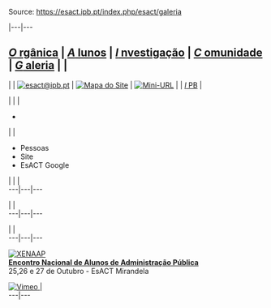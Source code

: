 Source: https://esact.ipb.pt/index.php/esact/galeria

|---|---  
  
[_O_ rgânica](/index.php/esact/organica "Orgânica") | [_A_ lunos](/index.php/esact/alunos "Alunos") | [_I_ nvestigação](/index.php/esact/investigacao "Investigação") | [_C_ omunidade](/index.php/esact/comunidade "Comunidade") | [_G_ aleria](/index.php/esact/galeria "Galeria") |  |   
---  
|  | [![esact@ipb.pt](/templates/esact-template-galeria/images/mail.png)](mailto:esact@ipb.pt?subject=Portal%20ESACT "esact@ipb.pt") | [![Mapa do Site](/templates/esact-template-galeria/images/mapa.png)](/index.php/esact-map "Mapa do Site") | [![Mini-URL](/templates/esact-template-galeria/images/miniurl.png)](javascript:; "Mini-URL") |  | [_I_ PB](http://www.ipb.pt "Instituto Politécnico de Bragança") |   
  
  

  

  
  
  
  
  
  
  
  
  
  
  
  
  
  
|   |  | 

  *   

|  | 

  * Pessoas
  * Site
  * EsACT Google

|  |  |   
---|---|---  
  
|  |   
---|---|---  
  
|  |   
---|---|---  
  
  
[ ![XENAAP](/images/galeria/XENAAP.JPG)  
**Encontro Nacional de Alunos de Administração Pública**
](/images/galeria/XENAAP_cartaz.jpg)  
25,26 e 27 de Outubro - EsACT Mirandela  
  
[ ![Vimeo](/images/galeria/vimeo.PNG) ](http://vimeo.com/esactipb) |   
---|---  
  
